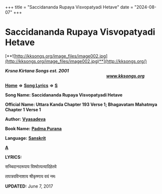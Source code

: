 +++
title = "Saccidananda Rupaya Visvopatyadi Hetave"
date = "2024-08-07"
+++

# Saccidananda Rupaya Visvopatyadi Hetave
[**![http://kksongs.org/image_files/image002.jpg](http://kksongs.org/image_files/image002.jpg)**](http://kksongs.org/)

**_Krsna Kirtana Songs est. 2001_**                                                                                                                                                **_www.kksongs.org_**

[**Home**](http://kksongs.org/) **⇒** [**Song Lyrics**](http://kksongs.org/lyrics.html) **⇒** [**S**](http://kksongs.org/songs/song_s.html)

**Song Name: Saccidananda Rupaya Visvopatyadi Hetave**

**Official Name: Uttara Kanda Chapter 193 Verse 1; Bhagavatam Mahatmya Chapter 1 Verse 1**

**Author:** [**Vyasadeva**](http://kksongs.org/authors/list/vyasadeva.html)

**Book Name:** [**Padma Purana**](http://kksongs.org/authors/literature/padma_purana.html)

**Language:** [**Sanskrit**](http://kksongs.org/language/list/sanskrit.html)

**[A](http://kksongs.org/songs/s/saccidanandarupaya.html)**

**LYRICS:**

सच्चिदानदरूपाय विश्वोत्पत्यादिहेतवे

तापत्रयविनाशाय श्रीकृष्णाय वयं नमः

**UPDATED:** June 7, 2017
